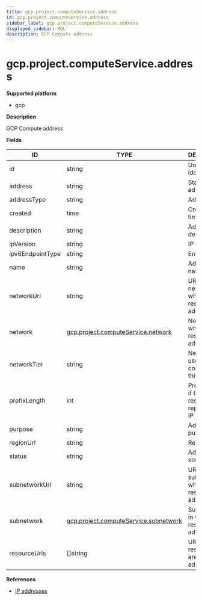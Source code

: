 ```yaml
---
title: gcp.project.computeService.address
id: gcp.project.computeService.address
sidebar_label: gcp.project.computeService.address
displayed_sidebar: MQL
description: GCP Compute address
---
```


# gcp.project.computeService.address

**Supported platform**

- gcp

**Description**

GCP Compute address

**Fields**

| ID               | TYPE                                                                              | DESCRIPTION                                           |
| ---------------- | --------------------------------------------------------------------------------- | ----------------------------------------------------- |
| id               | string                                                                            | Unique identifier                                     |
| address          | string                                                                            | Static IP address                                     |
| addressType      | string                                                                            | Address type                                          |
| created          | time                                                                              | Creation timestamp                                    |
| description      | string                                                                            | Address description                                   |
| ipVersion        | string                                                                            | IP version                                            |
| ipv6EndpointType | string                                                                            | Endpoint type                                         |
| name             | string                                                                            | Address name                                          |
| networkUrl       | string                                                                            | URL of the network in which to reserve the address    |
| network          | [gcp.project.computeService.network](gcp.project.computeservice.network.md)       | Network in which to reserve the address               |
| networkTier      | string                                                                            | Network tier used for configuring this address        |
| prefixLength     | int                                                                               | Prefix length if the resource represents an IP range  |
| purpose          | string                                                                            | Address purpose                                       |
| regionUrl        | string                                                                            | Region URL                                            |
| status           | string                                                                            | Address status                                        |
| subnetworkUrl    | string                                                                            | URL of the subnetwork in which to reserve the address |
| subnetwork       | [gcp.project.computeService.subnetwork](gcp.project.computeservice.subnetwork.md) | Subnetwork in which to reserve the address            |
| resourceUrls     | &#91;&#93;string                                                                  | URLs of the resources that are using this address     |

**References**

- [IP addresses](https://cloud.google.com/compute/docs/ip-addresses)
